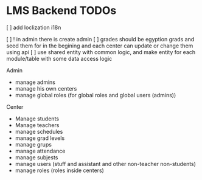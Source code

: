 # LMS Backend TODOs

[ ] add loclization i18n

<!-- [ ] create git submodule for sharing between frontend and backend (same permissions, types like request/response schema, some functioality, or whatever can be shared) -->

[ ] ! in admin there is create admin
[ ] grades should be egyption grads and seed them for in the begining and each center can update or change them using api
[ ] use shared entity with common logic, and make entity for each module/table with some data access logic

Admin

- manage admins
- manage his own centers
- manage global roles (for global roles and global users (admins))

Center

- Manage students
- Manage teachers
- manage schedules
- manage grad levels
- manage grups
- manage attendance
- manage subjests
- manage users (stuff and assistant and other non-teacher non-students)
- manage roles (roles inside centers)
